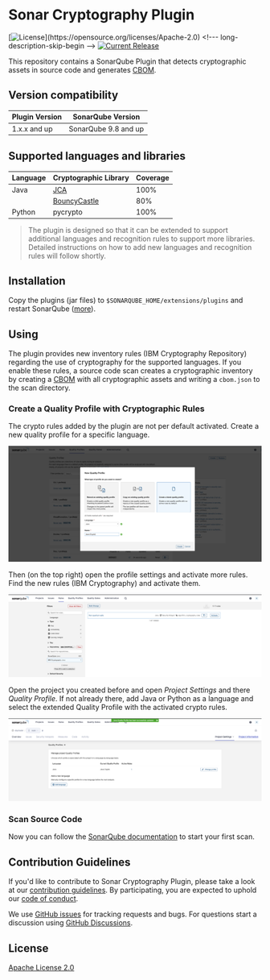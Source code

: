 # Sonar Cryptography Plugin

[![License](https://img.shields.io/github/license/IBM/sonar-cryptography.svg?)](https://opensource.org/licenses/Apache-2.0) <!--- long-description-skip-begin -->
[![Current Release](https://img.shields.io/github/release/IBM/sonar-cryptography.svg?logo=IBM)](https://github.com/IBM/sonar-cryptography/releases)


This repository contains a SonarQube Plugin that detects cryptographic assets 
in source code and generates [CBOM](https://cyclonedx.org/capabilities/cbom/).

## Version compatibility

| Plugin Version | SonarQube Version    |
|----------------|----------------------|
| 1.x.x and up   | SonarQube 9.8 and up |

## Supported languages and libraries

| Language | Cryptographic Library                                                                         | Coverage | 
|----------|-----------------------------------------------------------------------------------------------|----------|
| Java     | [JCA](https://docs.oracle.com/javase/8/docs/technotes/guides/security/crypto/CryptoSpec.html) | 100%     |
|          | [BouncyCastle](https://github.com/bcgit/bc-java)                                              | 80%      |
| Python   | pycrypto                                                                                      | 100%     |

> The plugin is designed so that it can be extended to support additional languages and recognition rules to support more libraries. Detailed instructions on how to add new languages and recognition rules will follow shortly.

## Installation

Copy the plugins (jar files) to `$SONARQUBE_HOME/extensions/plugins` and restart 
SonarQube ([more](https://docs.sonarqube.org/latest/setup-and-upgrade/install-a-plugin/)).

## Using

The plugin provides new inventory rules (IBM Cryptography Repository) regarding the use of cryptography for 
the supported languages.
If you enable these rules, a source code scan creates a cryptographic inventory by creating a 
[CBOM](https://cyclonedx.org/capabilities/cbom/) with all cryptographic assets and writing 
a `cbom.json` to the scan directory.

### Create a Quality Profile with Cryptographic Rules

The crypto rules added by the plugin are not per default activated. Create a new quality profile for a specific language.

![Quality Profile with Crypto Rules](.github/img/quality_profile.png)

Then (on the top right) open the profile settings and activate more rules. Find the new
rules (IBM Cryptography) and activate them.

![Activate Rules Crypto Rules](.github/img/activate_rules.png)

Open the project you created before and open *Project Settings* and there *Quality Profile*.
If not already there, add Java or Python as a language and select the extended Quality Profile with the
activated crypto rules.

![Project Quality Profile](.github/img/project_qp.png)

### Scan Source Code

Now you can follow the [SonarQube documentation](https://docs.sonarqube.org/latest/analyzing-source-code/overview/) 
to start your first scan.

## Contribution Guidelines

If you'd like to contribute to Sonar Cryptography Plugin, please take a look at our
[contribution guidelines](CONTRIBUTING.md). By participating, you are expected to uphold our [code of conduct](CODE_OF_CONDUCT.md).

We use [GitHub issues](https://github.com/IBM/sonar-cryptography/issues) for tracking requests and bugs. For questions
start a discussion using [GitHub Discussions](https://github.com/IBM/sonar-cryptography/discussions).

## License

[Apache License 2.0](LICENSE.txt)









